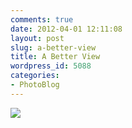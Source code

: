 ```yaml
---
comments: true
date: 2012-04-01 12:11:08
layout: post
slug: a-better-view
title: A Better View
wordpress_id: 5088
categories:
- PhotoBlog
---
```


![](http://ryanfitzer.com/main/wp-content/uploads/2012/04/2011-10-02-at-10-21-13.jpg)
